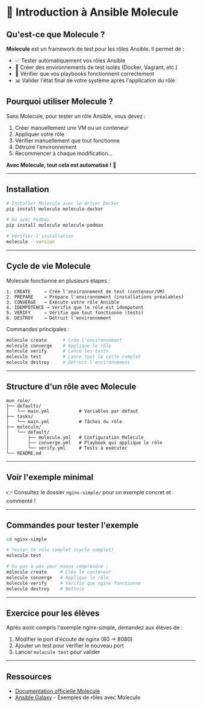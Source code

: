 # 🧪 Introduction à Ansible Molecule

## Qu'est-ce que Molecule ?

**Molecule** est un framework de test pour les rôles Ansible. Il permet de :
- ✅ Tester automatiquement vos rôles Ansible
- 🐳 Créer des environnements de test isolés (Docker, Vagrant, etc.)
- 🔄 Vérifier que vos playbooks fonctionnent correctement
- 📊 Valider l'état final de votre système après l'application du rôle

## Pourquoi utiliser Molecule ?

Sans Molecule, pour tester un rôle Ansible, vous devez :
1. Créer manuellement une VM ou un conteneur
2. Appliquer votre rôle
3. Vérifier manuellement que tout fonctionne
4. Détruire l'environnement
5. Recommencer à chaque modification...

**Avec Molecule, tout cela est automatisé !** 🚀

---

## Installation

```bash
# Installer Molecule avec le driver Docker
pip install molecule molecule-docker

# Ou avec Podman
pip install molecule molecule-podman

# Vérifier l'installation
molecule --version
```

---

## Cycle de vie Molecule

Molecule fonctionne en plusieurs étapes :

```
1. CREATE     → Crée l'environnement de test (conteneur/VM)
2. PREPARE    → Prépare l'environnement (installations préalables)
3. CONVERGE   → Exécute votre rôle Ansible
4. IDEMPOTENCE → Vérifie que le rôle est idempotent
5. VERIFY     → Vérifie que tout fonctionne (tests)
6. DESTROY    → Détruit l'environnement
```

Commandes principales :
```bash
molecule create      # Crée l'environnement
molecule converge    # Applique le rôle
molecule verify      # Lance les tests
molecule test        # Lance tout le cycle complet
molecule destroy     # Détruit l'environnement
```

---

## Structure d'un rôle avec Molecule

```
mon_role/
├── defaults/
│   └── main.yml           # Variables par défaut
├── tasks/
│   └── main.yml           # Tâches du rôle
├── molecule/
│   └── default/
│       ├── molecule.yml   # Configuration Molecule
│       ├── converge.yml   # Playbook qui applique le rôle
│       └── verify.yml     # Tests à exécuter
└── README.md
```

---

## Voir l'exemple minimal

👉 Consultez le dossier `nginx-simple/` pour un exemple concret et commenté !

---

## Commandes pour tester l'exemple

```bash
cd nginx-simple

# Tester le rôle complet (cycle complet)
molecule test

# Ou pas à pas pour mieux comprendre :
molecule create     # Crée le conteneur
molecule converge   # Applique le rôle
molecule verify     # Vérifie que nginx fonctionne
molecule destroy    # Nettoie
```

---

## Exercice pour les élèves

Après avoir compris l'exemple nginx-simple, demandez aux élèves de :
1. Modifier le port d'écoute de nginx (80 → 8080)
2. Ajouter un test pour vérifier le nouveau port
3. Lancer `molecule test` pour valider

---

## Ressources

- [Documentation officielle Molecule](https://molecule.readthedocs.io/)
- [Ansible Galaxy](https://galaxy.ansible.com/) - Exemples de rôles avec Molecule

